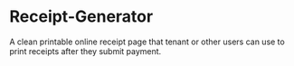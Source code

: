 # Receipt-Generator
A clean printable online receipt page that tenant or other users can use to print receipts after they submit payment.
